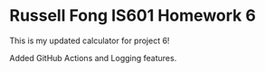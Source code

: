 # Russell Fong IS601 Homework 6

This is my updated calculator for project 6! 

Added GitHub Actions and Logging features.